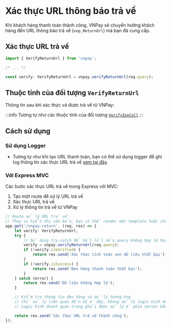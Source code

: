 # Xác thực URL thông báo trả về

Khi khách hàng thanh toán thành công, VNPay sẽ chuyển hướng khách hàng đến URL thông báo trả về (`vnp_ReturnUrl`) mà bạn đã cung cấp.

## Xác thực URL trả về

```typescript
import { VerifyReturnUrl } from 'vnpay';

/* ... */

const verify: VerifyReturnUrl = vnpay.verifyReturnUrl(req.query);
```

## Thuộc tính của đối tượng `VerifyReturnUrl`

Thông tin sau khi xác thực và được trả về từ VNPay:

:::info
Tương tự như các thuộc tính của đối tượng [`VerifyIpnCall`](/ipn/verify-ipn-call#properties-of-the-verify-ipn-call)
:::

## Cách sử dụng

### Sử dụng Logger

- Tương tự như khi tạo URL thanh toán, bạn có thể sử dụng logger để ghi log thông tin xác thực URL trả về
  [xem tại đây](/create-payment-url#using-logger).

### Với Express MVC

Các bước xác thực URL trả về trong Express với MVC:

1. Tạo một route để xử lý URL trả về
2. Xác thực URL trả về
3. Xử lý thông tin trả về từ VNPay

```typescript title="controllers/payment.controller.ts"
// Route xử lý URL trả về
// Thay vì hiển thị văn bản, bạn có thể render một template hoặc chuyển hướng khách hàng đến trang cần thiết
app.get('/vnpay-return', (req, res) => {
    let verify: VerifyReturnUrl;
    try {
        // Sử dụng try-catch để bắt lỗi nếu query không hợp lệ hoặc thiếu dữ liệu
        verify = vnpay.verifyReturnUrl(req.query);
        if (!verify.isVerified) {
            return res.send('Xác thực tính toàn vẹn dữ liệu thất bại');
        }
        if (!verify.isSuccess) {
            return res.send('Đơn hàng thanh toán thất bại');
        }
    } catch (error) {
        return res.send('Dữ liệu không hợp lệ');
    }

    // Kiểm tra thông tin đơn hàng và xử lý tương ứng
    // Chỉ xử lý liên quan đến UI ở đây, không xử lý logic kinh doanh
    // Logic kinh doanh quan trọng phải được xử lý ở phía server bằng IPN

    return res.send('Xác thực URL trả về thành công');
});
```

